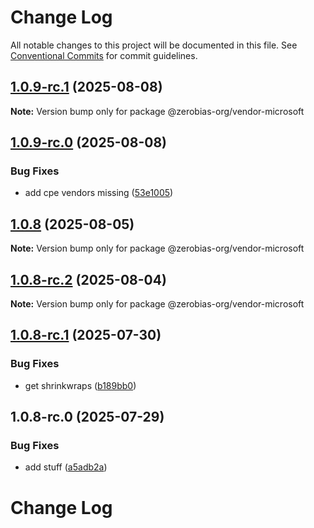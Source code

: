 # Change Log

All notable changes to this project will be documented in this file.
See [Conventional Commits](https://conventionalcommits.org) for commit guidelines.

## [1.0.9-rc.1](https://github.com/zerobias-org/vendor/compare/@zerobias-org/vendor-microsoft@1.0.9-rc.0...@zerobias-org/vendor-microsoft@1.0.9-rc.1) (2025-08-08)

**Note:** Version bump only for package @zerobias-org/vendor-microsoft





## [1.0.9-rc.0](https://github.com/zerobias-org/vendor/compare/@zerobias-org/vendor-microsoft@1.0.8...@zerobias-org/vendor-microsoft@1.0.9-rc.0) (2025-08-08)


### Bug Fixes

* add cpe vendors missing ([53e1005](https://github.com/zerobias-org/vendor/commit/53e100520e848be73b2cba8a0ef4f184844b8abb))





## [1.0.8](https://github.com/zerobias-org/vendor/compare/@zerobias-org/vendor-microsoft@1.0.8-rc.2...@zerobias-org/vendor-microsoft@1.0.8) (2025-08-05)

**Note:** Version bump only for package @zerobias-org/vendor-microsoft





## [1.0.8-rc.2](https://github.com/zerobias-org/vendor/compare/@zerobias-org/vendor-microsoft@1.0.8-rc.1...@zerobias-org/vendor-microsoft@1.0.8-rc.2) (2025-08-04)

**Note:** Version bump only for package @zerobias-org/vendor-microsoft





## [1.0.8-rc.1](https://github.com/zerobias-org/vendor/compare/@zerobias-org/vendor-microsoft@1.0.8-rc.0...@zerobias-org/vendor-microsoft@1.0.8-rc.1) (2025-07-30)


### Bug Fixes

* get shrinkwraps ([b189bb0](https://github.com/zerobias-org/vendor/commit/b189bb0cf53ad66427530ccc0eab7824527942d3))





## 1.0.8-rc.0 (2025-07-29)


### Bug Fixes

* add stuff ([a5adb2a](https://github.com/zerobias-org/vendor/commit/a5adb2aecd0670c42e9077affecb6a047bf30fc6))





# Change Log
